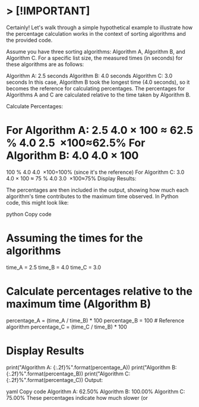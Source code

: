 # > [!IMPORTANT]
>
Certainly! Let's walk through a simple hypothetical example to illustrate how the percentage calculation works in the context of sorting algorithms and the provided code.

Assume you have three sorting algorithms: Algorithm A, Algorithm B, and Algorithm C. For a specific list size, the measured times (in seconds) for these algorithms are as follows:

Algorithm A: 2.5 seconds
Algorithm B: 4.0 seconds
Algorithm C: 3.0 seconds
In this case, Algorithm B took the longest time (4.0 seconds), so it becomes the reference for calculating percentages. The percentages for Algorithms A and C are calculated relative to the time taken by Algorithm B.

Calculate Percentages:

For Algorithm A: 
2.5
4.0
×
100
≈
62.5
%
4.0
2.5
​
 ×100≈62.5%
For Algorithm B: 
4.0
4.0
×
100
=
100
%
4.0
4.0
​
 ×100=100% (since it's the reference)
For Algorithm C: 
3.0
4.0
×
100
≈
75
%
4.0
3.0
​
 ×100≈75%
Display Results:

The percentages are then included in the output, showing how much each algorithm's time contributes to the maximum time observed.
In Python code, this might look like:

python
Copy code
# Assuming the times for the algorithms
time_A = 2.5
time_B = 4.0
time_C = 3.0

# Calculate percentages relative to the maximum time (Algorithm B)
percentage_A = (time_A / time_B) * 100
percentage_B = 100  # Reference algorithm
percentage_C = (time_C / time_B) * 100

# Display Results
print("Algorithm A: {:.2f}%".format(percentage_A))
print("Algorithm B: {:.2f}%".format(percentage_B))
print("Algorithm C: {:.2f}%".format(percentage_C))
Output:

yaml
Copy code
Algorithm A: 62.50%
Algorithm B: 100.00%
Algorithm C: 75.00%
These percentages indicate how much slower (or 





